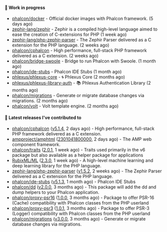 #### :wrench: Work in progress

- [phalcon/docker](https://github.com/phalcon/docker) - Official docker images with Phalcon framework. (5 days ago)
- [zephir-lang/zephir](https://github.com/zephir-lang/zephir) - Zephir is a compiled high-level language aimed to ease the creation of C-extensions for PHP (1 week ago)
- [zephir-lang/php-zephir-parser](https://github.com/zephir-lang/php-zephir-parser) - The Zephir Parser delivered as a C extension for the PHP language. (2 weeks ago)
- [phalcon/cphalcon](https://github.com/phalcon/cphalcon) - High performance, full-stack PHP framework delivered as a C extension. (2 weeks ago)
- [phalcon/bridge-swoole](https://github.com/phalcon/bridge-swoole) - Bridge to run Phalcon with Swoole. (1 month ago)
- [phalcon/ide-stubs](https://github.com/phalcon/ide-stubs) - Phalcon IDE Stubs (1 month ago)
- [phlexus/phlexus-core](https://github.com/phlexus/phlexus-core) - :cyclone: Phlexus Core (2 months ago)
- [phlexus/phlexus-library-auth](https://github.com/phlexus/phlexus-library-auth) - :books: Phlexus Authentication Library (2 months ago)
- [phalcon/migrations](https://github.com/phalcon/migrations) - Generate or migrate database changes via migrations. (2 months ago)
- [phalcon/volt](https://github.com/phalcon/volt) - Volt template engine. (2 months ago)

#### :pushpin: Latest releases I've contributed to

- [phalcon/cphalcon](https://github.com/phalcon/cphalcon) ([v5.1.4](https://github.com/phalcon/cphalcon/releases/tag/v5.1.4), 2 days ago) - High performance, full-stack PHP framework delivered as a C extension.
- [ampproject/amphtml](https://github.com/ampproject/amphtml) ([2301041800000](https://github.com/ampproject/amphtml/releases/tag/2301041800000), 2 days ago) - The AMP web component framework.
- [phalcon/traits](https://github.com/phalcon/traits) ([2.0.1](https://github.com/phalcon/traits/releases/tag/2.0.1), 1 week ago) - Traits used primarily in the v6 package but also available as a helper package for applications
- [RubixML/ML](https://github.com/RubixML/ML) ([2.3.0](https://github.com/RubixML/ML/releases/tag/2.3.0), 1 week ago) - A high-level machine learning and deep learning library for the PHP language.
- [zephir-lang/php-zephir-parser](https://github.com/zephir-lang/php-zephir-parser) ([v1.5.2](https://github.com/zephir-lang/php-zephir-parser/releases/tag/v1.5.2), 2 weeks ago) - The Zephir Parser delivered as a C extension for the PHP language.
- [phalcon/ide-stubs](https://github.com/phalcon/ide-stubs) ([v5.1.3](https://github.com/phalcon/ide-stubs/releases/tag/v5.1.3), 1 month ago) - Phalcon IDE Stubs
- [phalcon/dd](https://github.com/phalcon/dd) ([v2.0.0](https://github.com/phalcon/dd/releases/tag/v2.0.0), 3 months ago) - This package will add the dd and dump helpers to your Phalcon application.
- [phalcon/proxy-psr16](https://github.com/phalcon/proxy-psr16) ([1.0.0](https://github.com/phalcon/proxy-psr16/releases/tag/1.0.0), 3 months ago) - Package to offer PSR-16 (Cache) compatibility with Phalcon classes from the PHP userland
- [phalcon/proxy-psr3](https://github.com/phalcon/proxy-psr3) ([1.0.1](https://github.com/phalcon/proxy-psr3/releases/tag/1.0.1), 3 months ago) - Package to offer PSR-3 (Logger) compatibility with Phalcon classes from the PHP userland
- [phalcon/migrations](https://github.com/phalcon/migrations) ([v3.0.0](https://github.com/phalcon/migrations/releases/tag/v3.0.0), 3 months ago) - Generate or migrate database changes via migrations.
